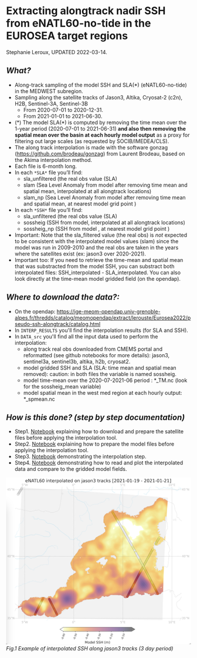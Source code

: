 # Extracting alongtrack nadir SSH from eNATL60-no-tide in the EUROSEA target regions
Stephanie Leroux, UPDATED  2022-03-14.

## _What?_ 
  - Along-track sampling of the model SSH and SLA(*) (eNATL60-no-tide) in the MEDWEST subregion. 
  - Sampling along the satellite tracks of Jason3, Altika, Cryosat-2 (c2n), H2B, Sentinel-3A, Sentinel-3B
    - From 2020-07-01 to 2020-12-31.
    - From 2021-01-01 to 2021-06-30.
  - (\*) The model SLA(\*) is computed by removing the time mean over the 1-year period (2020-07-01 to 2021-06-31) __and also then removing the spatial mean over the basin at each hourly model output__ as a proxy for filtering out large scales (as requested by SOCIB/IMEDEA/CLS).
  - The along track interpolation is made with the software gonzag (https://github.com/brodeau/gonzag) from Laurent Brodeau,  based on  the Akima interpolation method.
  - Each file is 6-month long.
  - In each `*SLA*` file you’ll find:
    - sla_unfiltered (the real obs value (SLA)
    - slam (Sea Level Anomaly from model after removing time mean and spatial mean, interpolated at all alongtrack locations)
    - slam_np (Sea Level Anomaly from model after removing time mean and spatial mean, at nearest model grid point )
  - In each `*SSH*` file you’ll find:
    - sla_unfiltered (the real obs value (SLA)
    - sossheig (SSH from model, interpolated at all alongtrack locations)
    - sossheig_np (SSH from model , at nearest model grid point )
  - Important: Note that the sla_filtered value (the real obs) is _not_ expected to be consistent with the interpolated model values (slam) since the model was run in 2009-2010 and the real obs are taken in the years where the satellites exist (ex: jason3 over 2020-2021).
  - Important too: If you need to retrieve the time-mean and spatial mean that was substracted from the model SSH, you can substract both interpolated files:  SSH_interpolated - SLA_interpolated. You can also look directly at the time-mean model gridded field (on the opendap).


## _Where to download the data?:_
  - On the opendap: https://ige-meom-opendap.univ-grenoble-alpes.fr/thredds/catalog/meomopendap/extract/lerouste/Eurosea2022/pseudo-ssh-alongtrack/catalog.html
  - In `INTERP_RESULTS` you'll find the interpolation results (for SLA and SSH).
  - In `DATA_src` you'll find all the input data used to perform the interpolation: 
    - along track real obs downloaded from CMEMS portal and reformatted (see github notebooks for more details): jason3, sentinel3a, sentinel3b, altika, h2b, cryosat2.
    - model gridded SSH and SLA (SLA: time mean and spatial mean removed): caution: in both files the variable is named sossheig. 
    - model time-mean over the 2020-07-2021-06 period : *_TM.nc  (look for the sossheig_mean variable)
    - model spatial mean in the west med region at each hourly output:  *_spmean.nc



## _How is this done? (step by step documentation)_
  - Step1. [Notebook](https://github.com/ocean-next/EUROSEA/blob/main/notebooks/2022-02-18_download-sat-data.md) explaining how to download and prepare the satellite files before applying the interpolation tool.
  - Step2. [Notebook](https://github.com/ocean-next/EUROSEA/blob/main/notebooks/2022-02-18_prepare_model_files.md) explaining how to prepare the model files before applying the interpolation tool.
  - Step3. [Notebook](https://github.com/ocean-next/EUROSEA/blob/main/notebooks/2022-03-09_interpolation_alongtrack.ipynb) demonstrating the interpolation step.
  - Step4. [Notebook](https://github.com/ocean-next/EUROSEA/tree/main/notebooks/2022-02-18_plot_and_check_alontrack.ipynb) demonstrating how to read and plot the interpolated data and compare to the gridded model fields.

![subregions](./figs/jason3.png)<br>
_Fig.1 Example of interpolated SSH along jason3 tracks (3 day period)_
